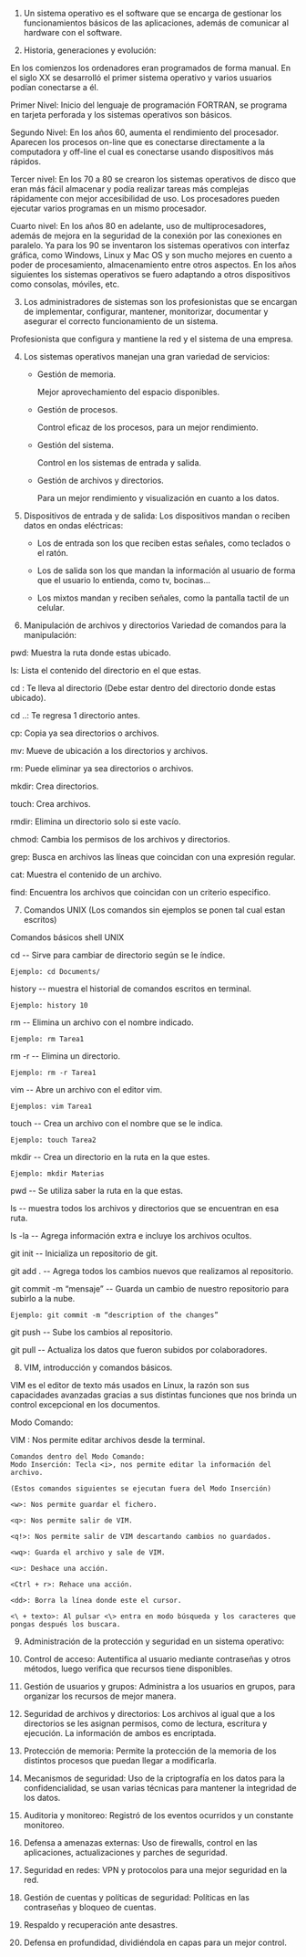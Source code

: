 1. Un sistema operativo es el software que se encarga de gestionar los funcionamientos básicos de las aplicaciones, además de comunicar al hardware con el software.

2. Historia, generaciones y evolución:

En los comienzos los ordenadores eran programados de forma manual. En el siglo XX se desarrolló el primer sistema operativo y varios usuarios podían conectarse a él.

Primer Nivel:
Inicio del lenguaje de programación FORTRAN, se programa en tarjeta perforada y los sistemas operativos son básicos.

Segundo Nivel:
En los años 60, aumenta el rendimiento del procesador. Aparecen los procesos on-line que es conectarse directamente a la computadora y off-line el cual es conectarse usando dispositivos más rápidos.

Tercer nivel:
En los 70 a 80 se crearon los sistemas operativos de disco que eran más fácil almacenar y podía realizar tareas más complejas rápidamente con mejor accesibilidad de uso. 
Los procesadores pueden ejecutar varios programas en un mismo procesador.

Cuarto nivel:
En los años 80 en adelante, uso de multiprocesadores, además de mejora en la seguridad de la conexión por las conexiones en paralelo.
Ya para los 90 se inventaron los sistemas operativos con interfaz gráfica, como Windows, Linux y Mac OS y son mucho mejores en cuento a poder de procesamiento, almacenamiento entre otros aspectos.
En los años siguientes los sistemas operativos se fuero adaptando a otros dispositivos como consolas, móviles, etc.

3. Los administradores de sistemas son los profesionistas que se encargan de implementar, configurar, mantener, monitorizar, documentar y asegurar el correcto funcionamiento de un sistema.

Profesionista que configura y mantiene la red y el sistema de una empresa.

4. Los sistemas operativos manejan una gran variedad de servicios: 
    - Gestión de memoria.

        Mejor aprovechamiento del espacio disponibles.
    - Gestión de procesos.

        Control eficaz de los procesos, para un mejor rendimiento.
    - Gestión del sistema.

        Control en los sistemas de entrada y salida.
    - Gestión de archivos y directorios.

        Para un mejor rendimiento y visualización en cuanto a los datos.

5. Dispositivos de entrada y de salida:
    Los dispositivos mandan o reciben datos en ondas eléctricas:

    - Los de entrada son los que reciben estas señales, como teclados o el ratón.

    - Los de salida son los que mandan la información al usuario de forma que el usuario lo entienda, como tv, bocinas...

    - Los mixtos mandan y reciben señales, como la pantalla tactil de un celular.

6. Manipulación de archivos y directorios
Variedad de comandos para la manipulación:

pwd: Muestra la ruta donde estas ubicado.

ls: Lista el contenido del directorio en el que estas.

cd <directorio>: Te lleva al directorio (Debe estar dentro del directorio donde estas ubicado).

cd ..: Te regresa 1 directorio antes.

cp: Copia ya sea directorios o archivos.

mv: Mueve de ubicación a los directorios y archivos.

rm: Puede eliminar ya sea directorios o archivos.

mkdir: Crea directorios.

touch: Crea archivos.

rmdir: Elimina un directorio solo si este vacío.

chmod: Cambia los permisos de los archivos y directorios.

grep: Busca en archivos las líneas que coincidan con una expresión regular.

cat: Muestra el contenido de un archivo.

find: Encuentra los archivos que coincidan con un criterio especifico.


7. Comandos UNIX
(Los comandos sin ejemplos se ponen tal cual estan escritos)

Comandos básicos shell UNIX

cd <folderName> -- Sirve para cambiar de directorio según se le índice.

    Ejemplo: cd Documents/

history <number> -- muestra el historial de comandos escritos en terminal.

    Ejemplo: history 10

rm <fileName> -- Elimina un archivo con el nombre indicado.

    Ejemplo: rm Tarea1

rm -r <folderName> -- Elimina un directorio.

    Ejemplo: rm -r Tarea1

vim <fileName> -- Abre un archivo con el editor vim.

    Ejemplos: vim Tarea1

touch <fileName> -- Crea un archivo con el nombre que se le indica.

    Ejemplo: touch Tarea2

mkdir <folderName> -- Crea un directorio en la ruta en la que estes.

    Ejemplo: mkdir Materias

pwd -- Se utiliza saber la ruta en la que estas.

ls -- muestra todos los archivos y directorios que se encuentran en esa ruta.

ls -la -- Agrega información extra e incluye los archivos ocultos.

git init -- Inicializa un repositorio de git.

git add . -- Agrega todos los cambios nuevos que realizamos al repositorio.

git commit -m “mensaje” -- Guarda un cambio de nuestro repositorio para subirlo a la nube.

    Ejemplo: git commit -m “description of the changes”

git push -- Sube los cambios al repositorio.

git pull -- Actualiza los datos que fueron subidos por colaboradores.


8.  VIM, introducción y comandos básicos.

VIM es el editor de texto más usados en Linux, la razón son sus capacidades avanzadas gracias a sus distintas funciones que nos brinda un control excepcional en los documentos.

Modo Comando:

VIM <archivo>: Nos permite editar archivos desde la terminal.

    Comandos dentro del Modo Comando:
    Modo Inserción: Tecla <i>, nos permite editar la información del archivo.

    (Estos comandos siguientes se ejecutan fuera del Modo Inserción)

    <w>: Nos permite guardar el fichero.

    <q>: Nos permite salir de VIM.

    <q!>: Nos permite salir de VIM descartando cambios no guardados.

    <wq>: Guarda el archivo y sale de VIM.

    <u>: Deshace una acción.

    <Ctrl + r>: Rehace una acción.

    <dd>: Borra la línea donde este el cursor.

    <\ + texto>: Al pulsar <\> entra en modo búsqueda y los caracteres que pongas después los buscara.


9. Administración de la protección y seguridad en un sistema operativo:

1. Control de acceso: Autentifica al usuario mediante contraseñas y otros métodos, luego verifica que recursos tiene disponibles.

2. Gestión de usuarios y grupos: Administra a los usuarios en grupos, para organizar los recursos de mejor manera.

3. Seguridad de archivos y directorios: Los archivos al igual que a los directorios se les asignan permisos, como de lectura, escritura y ejecución. La información de ambos es encriptada.

4. Protección de memoria: Permite la protección de la memoria de los distintos procesos que puedan llegar a modificarla.

5. Mecanismos de seguridad: Uso de la criptografía en los datos para la confidencialidad, se usan varias técnicas para mantener la integridad de los datos.

6. Auditoria y monitoreo: Registró de los eventos ocurridos y un constante monitoreo.

7. Defensa a amenazas externas: Uso de firewalls, control en las aplicaciones, actualizaciones y parches de seguridad.

8. Seguridad en redes: VPN y protocolos para una mejor seguridad en la red.

9. Gestión de cuentas y políticas de seguridad: Políticas en las contraseñas y bloqueo de cuentas.

10. Respaldo y recuperación ante desastres.

11. Defensa en profundidad, dividiéndola en capas para un mejor control.
